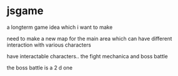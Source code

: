 # jsgame
a longterm game idea which i want to make 

need to make a new map for the main area which can have different interaction with various characters

have interactable characters.. the fight mechanica and boss battle 

the boss battle is a 2 d one 